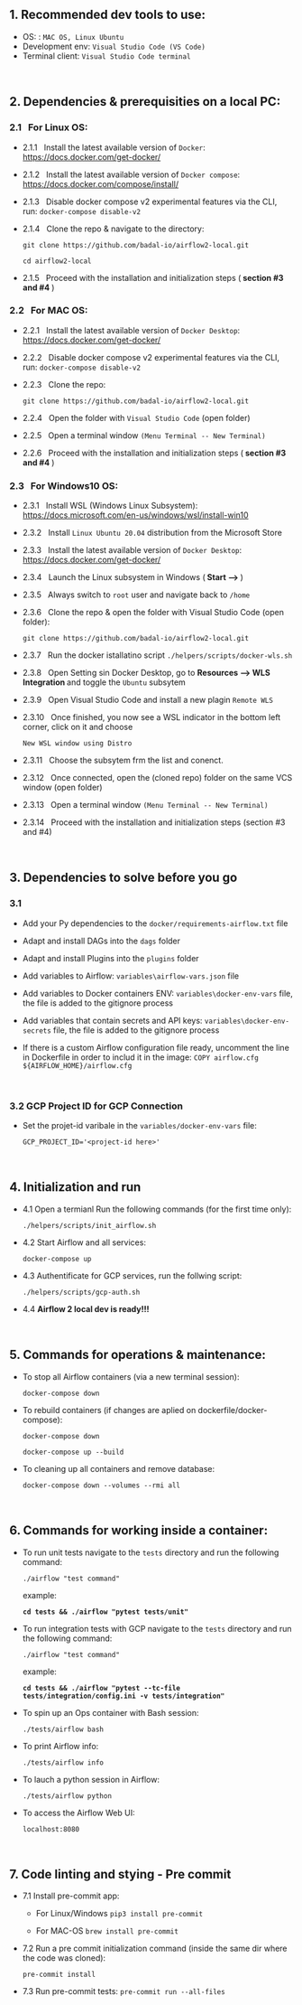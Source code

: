 
## 1. Recommended dev tools to use:

- OS: : `MAC OS, Linux Ubuntu`
- Development env: `Visual Studio Code (VS Code)`
- Terminal client: `Visual Studio Code terminal`

<br/>

## 2. Dependencies & prerequisities on a local PC:
### 2.1 &nbsp; For Linux OS:

  - 2.1.1 &nbsp; Install the latest available version of `Docker`: https://docs.docker.com/get-docker/

  - 2.1.2 &nbsp; Install the latest available version of `Docker compose`: https://docs.docker.com/compose/install/

  - 2.1.3 &nbsp; Disable docker compose v2 experimental features via the CLI, run: `docker-compose disable-v2`

  - 2.1.4 &nbsp; Clone the repo & navigate to the directory:

       `git clone https://github.com/badal-io/airflow2-local.git`

       `cd airflow2-local`

  - 2.1.5 &nbsp; Proceed with the installation and initialization steps (<strong> section #3 and #4 </strong>)

### 2.2 &nbsp; For MAC OS:

  - 2.2.1 &nbsp; Install the latest available version of `Docker Desktop`: https://docs.docker.com/get-docker/

  - 2.2.2 &nbsp; Disable docker compose v2 experimental features via the CLI, run: `docker-compose disable-v2`

  - 2.2.3 &nbsp; Clone the repo:

       `git clone https://github.com/badal-io/airflow2-local.git`

  - 2.2.4 &nbsp; Open the folder with `Visual Studio Code` (open folder)

  - 2.2.5 &nbsp; Open a terminal window `(Menu Terminal -- New Terminal)`

  - 2.2.6 &nbsp; Proceed with the installation and initialization steps (<strong> section #3 and #4 </strong>)

### 2.3 &nbsp; For Windows10 OS:

  - 2.3.1 &nbsp; Install WSL (Windows Linux Subsystem): https://docs.microsoft.com/en-us/windows/wsl/install-win10

  - 2.3.2 &nbsp; Install `Linux Ubuntu 20.04` distribution from the Microsoft Store

  - 2.3.3 &nbsp; Install the latest available version of `Docker Desktop`: https://docs.docker.com/get-docker/

  - 2.3.4 &nbsp; Launch the Linux subsystem in Windows (<strong> Start --> <Subsystem Name> </strong>)

  - 2.3.5 &nbsp; Always switch to `root` user and navigate back to `/home`

  - 2.3.6 &nbsp; Clone the repo & open the folder with Visual Studio Code (open folder):

       `git clone https://github.com/badal-io/airflow2-local.git`

  - 2.3.7 &nbsp; Run the docker istallatino script `./helpers/scripts/docker-wls.sh`

  - 2.3.8 &nbsp; Open Setting sin Docker Desktop, go to <strong> Resources --> WLS Integration </strong> and toggle the   `Ubuntu` subsytem

  - 2.3.9 &nbsp; Open Visual Studio Code and install a new plagin `Remote WLS`

  - 2.3.10 &nbsp; Once finished, you now see a WSL indicator in the bottom left corner, click on it and choose

      `New WSL window using Distro`

  - 2.3.11 &nbsp; Choose the subsytem frm the list and conenct.

  - 2.3.12 &nbsp; Once connected, open the (cloned repo) folder on the same VCS window (open folder)

  - 2.3.13 &nbsp; Open a terminal window `(Menu Terminal -- New Terminal)`

  - 2.3.14 &nbsp; Proceed with the installation and initialization steps (section #3 and #4)

<br/>

## 3. Dependencies to solve before you go
   ### 3.1

  - Add your Py dependencies to the `docker/requirements-airflow.txt` file

  - Adapt and install DAGs into the `dags` folder

  - Adapt and install Plugins into the `plugins` folder

  - Add variables to Airflow: `variables\airflow-vars.json` file

  - Add variables to Docker containers ENV: `variables\docker-env-vars` file, the file is added to the gitignore process

  - Add variables that contain secrets and API keys: `variables\docker-env-secrets` file, the file is added to the gitignore process

  - If there is a custom Airflow configuration file ready, uncomment the line in Dockerfile in order to includ it in the image: `COPY airflow.cfg ${AIRFLOW_HOME}/airflow.cfg`

<br/>

### 3.2 GCP Project ID for GCP Connection

  - Set the projet-id varibale in the `variables/docker-env-vars` file:

     `GCP_PROJECT_ID='<project-id here>'`

<br/>

## 4. Initialization and run

  - 4.1 Open a termianl Run the following commands (for the first time only):

      `./helpers/scripts/init_airflow.sh`

  - 4.2 Start Airflow and all services:

      `docker-compose up`

  - 4.3 Authentificate for GCP services, run the follwing script:

      `./helpers/scripts/gcp-auth.sh`

  - 4.4  <strong> Airflow 2 local dev is ready!!! </strong>

<br/>

## 5. Commands for operations & maintenance:

  - To stop all Airflow containers (via a new terminal session):

    `docker-compose down`

  - To rebuild containers (if changes are aplied on dockerfile/docker-compose):

    `docker-compose down`

    `docker-compose up --build`

  - To cleaning up all containers and remove database:

    `docker-compose down --volumes --rmi all`

<br/>

## 6. Commands for working inside a container:

  - To run unit tests navigate to the `tests` directory and run the following command:

     `./airflow "test command"`

    example:

     <strong> `cd tests && ./airflow "pytest tests/unit"` </strong>

  - To run integration tests with GCP navigate to the `tests` directory and run the following command:

     `./airflow "test command"`

    example:

     <strong> `cd tests && ./airflow "pytest --tc-file tests/integration/config.ini -v tests/integration"`  </strong>

  - To spin up an Ops container with Bash session:

     `./tests/airflow bash`

  - To print Airflow info:

     `./tests/airflow info`

  - To lauch a python session in Airflow:

     `./tests/airflow python`

  - To access the Airflow Web UI:

     `localhost:8080`

<br/>

## 7. Code linting and stying - Pre commit ##

  - 7.1 Install pre-commit app:

    - For Linux/Windows `pip3 install pre-commit`

    - For MAC-OS `brew install pre-commit`


  - 7.2 Run a pre commit initialization command (inside the same dir where the code was cloned):

    `pre-commit install`

  - 7.3 Run pre-commit tests:     `pre-commit run --all-files`
